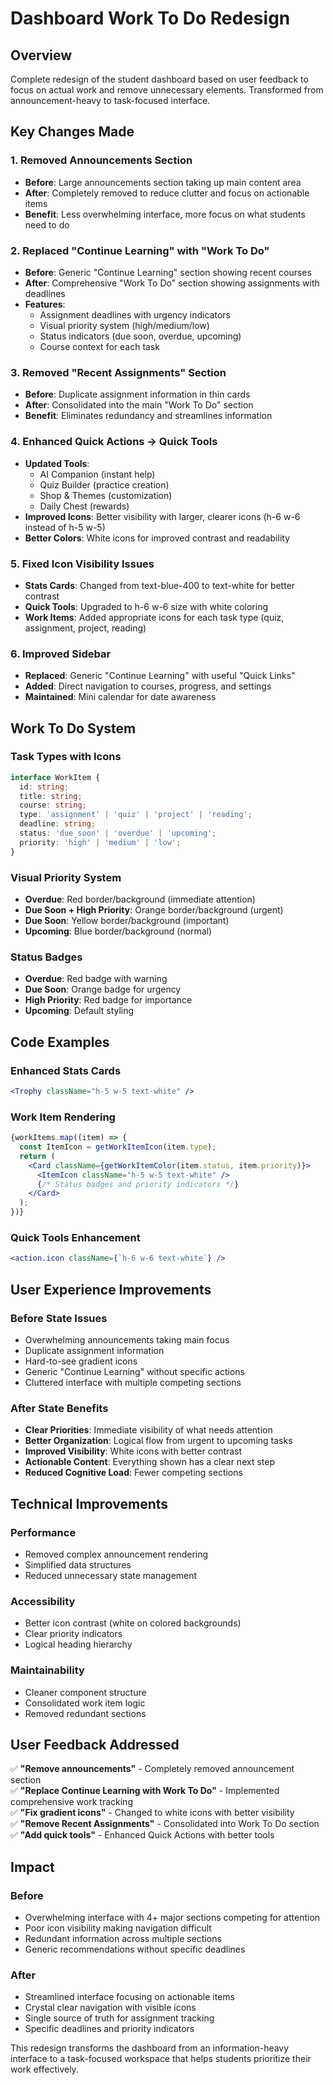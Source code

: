 # Dashboard Work To Do Redesign

## Overview
Complete redesign of the student dashboard based on user feedback to focus on actual work and remove unnecessary elements. Transformed from announcement-heavy to task-focused interface.

## Key Changes Made

### 1. Removed Announcements Section
- **Before**: Large announcements section taking up main content area
- **After**: Completely removed to reduce clutter and focus on actionable items
- **Benefit**: Less overwhelming interface, more focus on what students need to do

### 2. Replaced "Continue Learning" with "Work To Do"
- **Before**: Generic "Continue Learning" section showing recent courses
- **After**: Comprehensive "Work To Do" section showing assignments with deadlines
- **Features**: 
  - Assignment deadlines with urgency indicators
  - Visual priority system (high/medium/low)
  - Status indicators (due soon, overdue, upcoming)
  - Course context for each task

### 3. Removed "Recent Assignments" Section
- **Before**: Duplicate assignment information in thin cards
- **After**: Consolidated into the main "Work To Do" section
- **Benefit**: Eliminates redundancy and streamlines information

### 4. Enhanced Quick Actions → Quick Tools
- **Updated Tools**:
  - AI Companion (instant help)
  - Quiz Builder (practice creation)
  - Shop & Themes (customization)
  - Daily Chest (rewards)
- **Improved Icons**: Better visibility with larger, clearer icons (h-6 w-6 instead of h-5 w-5)
- **Better Colors**: White icons for improved contrast and readability

### 5. Fixed Icon Visibility Issues
- **Stats Cards**: Changed from text-blue-400 to text-white for better contrast
- **Quick Tools**: Upgraded to h-6 w-6 size with white coloring
- **Work Items**: Added appropriate icons for each task type (quiz, assignment, project, reading)

### 6. Improved Sidebar
- **Replaced**: Generic "Continue Learning" with useful "Quick Links"
- **Added**: Direct navigation to courses, progress, and settings
- **Maintained**: Mini calendar for date awareness

## Work To Do System

### Task Types with Icons
```typescript
interface WorkItem {
  id: string;
  title: string;
  course: string;
  type: 'assignment' | 'quiz' | 'project' | 'reading';
  deadline: string;
  status: 'due_soon' | 'overdue' | 'upcoming';
  priority: 'high' | 'medium' | 'low';
}
```

### Visual Priority System
- **Overdue**: Red border/background (immediate attention)
- **Due Soon + High Priority**: Orange border/background (urgent)
- **Due Soon**: Yellow border/background (important)
- **Upcoming**: Blue border/background (normal)

### Status Badges
- **Overdue**: Red badge with warning
- **Due Soon**: Orange badge for urgency
- **High Priority**: Red badge for importance
- **Upcoming**: Default styling

## Code Examples

### Enhanced Stats Cards
```jsx
<Trophy className="h-5 w-5 text-white" />
```

### Work Item Rendering
```jsx
{workItems.map((item) => {
  const ItemIcon = getWorkItemIcon(item.type);
  return (
    <Card className={getWorkItemColor(item.status, item.priority)}>
      <ItemIcon className="h-5 w-5 text-white" />
      {/* Status badges and priority indicators */}
    </Card>
  );
})}
```

### Quick Tools Enhancement
```jsx
<action.icon className={`h-6 w-6 text-white`} />
```

## User Experience Improvements

### Before State Issues
- Overwhelming announcements taking main focus
- Duplicate assignment information
- Hard-to-see gradient icons
- Generic "Continue Learning" without specific actions
- Cluttered interface with multiple competing sections

### After State Benefits
- **Clear Priorities**: Immediate visibility of what needs attention
- **Better Organization**: Logical flow from urgent to upcoming tasks
- **Improved Visibility**: White icons with better contrast
- **Actionable Content**: Everything shown has a clear next step
- **Reduced Cognitive Load**: Fewer competing sections

## Technical Improvements

### Performance
- Removed complex announcement rendering
- Simplified data structures
- Reduced unnecessary state management

### Accessibility
- Better icon contrast (white on colored backgrounds)
- Clear priority indicators
- Logical heading hierarchy

### Maintainability
- Cleaner component structure
- Consolidated work item logic
- Removed redundant sections

## User Feedback Addressed

✅ **"Remove announcements"** - Completely removed announcement section  
✅ **"Replace Continue Learning with Work To Do"** - Implemented comprehensive work tracking  
✅ **"Fix gradient icons"** - Changed to white icons with better visibility  
✅ **"Remove Recent Assignments"** - Consolidated into Work To Do section  
✅ **"Add quick tools"** - Enhanced Quick Actions with better tools  

## Impact

### Before
- Overwhelming interface with 4+ major sections competing for attention
- Poor icon visibility making navigation difficult
- Redundant information across multiple sections
- Generic recommendations without specific deadlines

### After  
- Streamlined interface focusing on actionable items
- Crystal clear navigation with visible icons
- Single source of truth for assignment tracking
- Specific deadlines and priority indicators

This redesign transforms the dashboard from an information-heavy interface to a task-focused workspace that helps students prioritize their work effectively. 